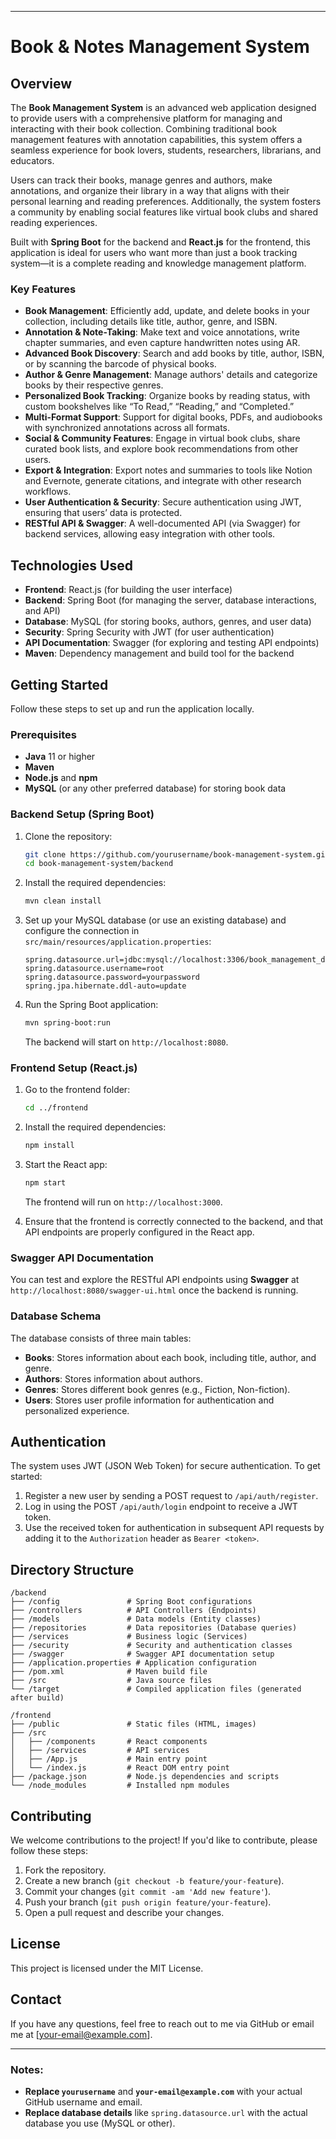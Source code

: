 

---

# Book & Notes Management System

## Overview

The **Book Management System** is an advanced web application designed to provide users with a comprehensive platform for managing and interacting with their book collection. Combining traditional book management features with annotation capabilities, this system offers a seamless experience for book lovers, students, researchers, librarians, and educators.

Users can track their books, manage genres and authors, make annotations, and organize their library in a way that aligns with their personal learning and reading preferences. Additionally, the system fosters a community by enabling social features like virtual book clubs and shared reading experiences.

Built with **Spring Boot** for the backend and **React.js** for the frontend, this application is ideal for users who want more than just a book tracking system—it is a complete reading and knowledge management platform.

### Key Features

- **Book Management**: Efficiently add, update, and delete books in your collection, including details like title, author, genre, and ISBN.
- **Annotation & Note-Taking**: Make text and voice annotations, write chapter summaries, and even capture handwritten notes using AR.
- **Advanced Book Discovery**: Search and add books by title, author, ISBN, or by scanning the barcode of physical books.
- **Author & Genre Management**: Manage authors' details and categorize books by their respective genres.
- **Personalized Book Tracking**: Organize books by reading status, with custom bookshelves like “To Read,” “Reading,” and “Completed.”
- **Multi-Format Support**: Support for digital books, PDFs, and audiobooks with synchronized annotations across all formats.
- **Social & Community Features**: Engage in virtual book clubs, share curated book lists, and explore book recommendations from other users.
- **Export & Integration**: Export notes and summaries to tools like Notion and Evernote, generate citations, and integrate with other research workflows.
- **User Authentication & Security**: Secure authentication using JWT, ensuring that users’ data is protected.
- **RESTful API & Swagger**: A well-documented API (via Swagger) for backend services, allowing easy integration with other tools.

## Technologies Used

- **Frontend**: React.js (for building the user interface)
- **Backend**: Spring Boot (for managing the server, database interactions, and API)
- **Database**: MySQL (for storing books, authors, genres, and user data)
- **Security**: Spring Security with JWT (for user authentication)
- **API Documentation**: Swagger (for exploring and testing API endpoints)
- **Maven**: Dependency management and build tool for the backend

## Getting Started

Follow these steps to set up and run the application locally.

### Prerequisites

- **Java** 11 or higher
- **Maven**
- **Node.js** and **npm**
- **MySQL** (or any other preferred database) for storing book data

### Backend Setup (Spring Boot)

1. Clone the repository:

   ```bash
   git clone https://github.com/yourusername/book-management-system.git
   cd book-management-system/backend
   ```

2. Install the required dependencies:

   ```bash
   mvn clean install
   ```

3. Set up your MySQL database (or use an existing database) and configure the connection in `src/main/resources/application.properties`:

   ```properties
   spring.datasource.url=jdbc:mysql://localhost:3306/book_management_db
   spring.datasource.username=root
   spring.datasource.password=yourpassword
   spring.jpa.hibernate.ddl-auto=update
   ```

4. Run the Spring Boot application:

   ```bash
   mvn spring-boot:run
   ```

   The backend will start on `http://localhost:8080`.

### Frontend Setup (React.js)

1. Go to the frontend folder:

   ```bash
   cd ../frontend
   ```

2. Install the required dependencies:

   ```bash
   npm install
   ```

3. Start the React app:

   ```bash
   npm start
   ```

   The frontend will run on `http://localhost:3000`.

4. Ensure that the frontend is correctly connected to the backend, and that API endpoints are properly configured in the React app.

### Swagger API Documentation

You can test and explore the RESTful API endpoints using **Swagger** at `http://localhost:8080/swagger-ui.html` once the backend is running.

### Database Schema

The database consists of three main tables:

- **Books**: Stores information about each book, including title, author, and genre.
- **Authors**: Stores information about authors.
- **Genres**: Stores different book genres (e.g., Fiction, Non-fiction).
- **Users**: Stores user profile information for authentication and personalized experience.

## Authentication

The system uses JWT (JSON Web Token) for secure authentication. To get started:

1. Register a new user by sending a POST request to `/api/auth/register`.
2. Log in using the POST `/api/auth/login` endpoint to receive a JWT token.
3. Use the received token for authentication in subsequent API requests by adding it to the `Authorization` header as `Bearer <token>`.

## Directory Structure

```
/backend
├── /config               # Spring Boot configurations
├── /controllers          # API Controllers (Endpoints)
├── /models               # Data models (Entity classes)
├── /repositories         # Data repositories (Database queries)
├── /services             # Business logic (Services)
├── /security             # Security and authentication classes
├── /swagger              # Swagger API documentation setup
├── /application.properties # Application configuration
├── /pom.xml              # Maven build file
├── /src                  # Java source files
└── /target               # Compiled application files (generated after build)

/frontend
├── /public               # Static files (HTML, images)
├── /src
│   ├── /components       # React components
│   ├── /services         # API services
│   ├── /App.js           # Main entry point
│   └── /index.js         # React DOM entry point
├── /package.json         # Node.js dependencies and scripts
└── /node_modules         # Installed npm modules
```

## Contributing

We welcome contributions to the project! If you'd like to contribute, please follow these steps:

1. Fork the repository.
2. Create a new branch (`git checkout -b feature/your-feature`).
3. Commit your changes (`git commit -am 'Add new feature'`).
4. Push your branch (`git push origin feature/your-feature`).
5. Open a pull request and describe your changes.

## License

This project is licensed under the MIT License.

## Contact

If you have any questions, feel free to reach out to me via GitHub or email me at [your-email@example.com].

---

### Notes:
- **Replace `yourusername`** and **`your-email@example.com`** with your actual GitHub username and email.
- **Replace database details** like `spring.datasource.url` with the actual database you use (MySQL or other).
